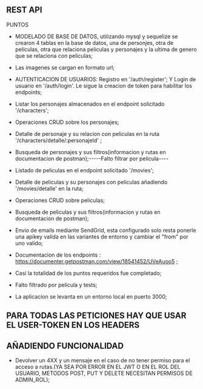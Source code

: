 ## REST API ##


PUNTOS 
- MODELADO DE BASE DE DATOS, utilizando mysql y sequelize se crearon 4 tablas en la base de datos, una de personjes, otra de peliculas, otra que relaciona peliculas y personajes y la ultima de genero que se relaciona con peliculas;
- Las imagenes se cargan en formato url;
- AUTENTICACION DE USUARIOS: Registro en '/auth/register';
Y Login de usuario en  '/auth/login'. Le sigue la creacion de token para habilitar los endpoints;
- Listar los personajes almacenados en el endpoint solicitado '/characters';
- Operaciones CRUD sobre los personajes;
- Detalle de personaje y su relacion con peliculas en la ruta '/characters/detalle/:personajeId' ;
- Busqueda de personajes y sus filtros(informacion y rutas en documentacion de postman);-----Falto filtrar por pelicula----
- Listado de peliculas en el endpoint solicitado '/movies';
- Detalle de peliculas y su personajes con peliculas añadiendo '/movies/detalle' en la ruta;
- Operaciones CRUD sobre peliculas;
- Busqueda de peliculas y sus filtros(informacion y rutas en documentacion de postman);
- Envio de emails mediante SendGrid, esta configurado solo resta ponerle una apikey valida en las variantes de entorno y cambiar el "from" por uno valido;
- Documentacion de los endpoints : https://documenter.getpostman.com/view/18541452/UVeAuoo5 ;

- Casi la totalidad de los puntos requeridos fue completado;
- Falto filtrado por pelicula y tests;
- La aplicacion se levanta en un entorno local en puerto 3000;
## PARA TODAS LAS PETICIONES HAY QUE USAR EL USER-TOKEN EN LOS HEADERS ##


## AÑADIENDO FUNCIONALIDAD ##
- Devolver un 4XX y un mensaje en el caso de no tener permiso para el acceso a rutas.(YA SEA POR ERROR EN EL JWT O EN EL ROL DEL USUARIO, METODOS POST, PUT Y DELETE NECESITAN PERMISOS DE ADMIN_ROL);
